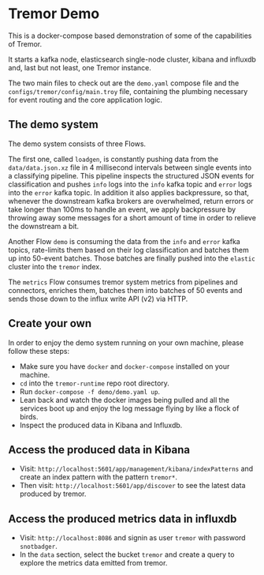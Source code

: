 # Tremor Demo

This is a docker-compose based demonstration of some of the capabilities of Tremor.

It starts a kafka node, elasticsearch single-node cluster, kibana and influxdb and, last but not least, one Tremor instance.

The two main files to check out are the `demo.yaml` compose file and the `configs/tremor/config/main.troy` file,
containing the plumbing necessary for event routing and the core application logic.
## The demo system

The demo system consists of three Flows.

The first one, called `loadgen`, is constantly pushing data from the `data/data.json.xz` file
in 4 millisecond intervals between single events into a classifying pipeline. This pipeline inspects the structured JSON events for classification and pushes `info` logs into the `info` kafka topic
and `error` logs into the `error` kafka topic. In addition it also applies backpressure, so that, whenever the downstream kafka brokers are overwhelmed, return errors or take longer than 100ms to handle an event, we apply backpressure by throwing away some messages for a short amount of time in order to relieve the downstream a bit.

Another Flow `demo` is consuming the data from the `info` and `error` kafka topics, rate-limits them based on their log classification and batches them up into 50-event batches.
Those batches are finally pushed into the `elastic` cluster into the `tremor` index.

The `metrics` Flow consumes tremor system metrics from pipelines and connectors, enriches them, batches them into batches of 50 events and sends those down to the influx write API (v2) via HTTP.

## Create your own

In order to enjoy the demo system running on your own machine, please follow these steps:

* Make sure you have `docker` and `docker-compose` installed on your machine.
* `cd` into the `tremor-runtime` repo root directory.
* Run `docker-compose -f demo/demo.yaml up`.
* Lean back and watch the docker images being pulled and all the services boot up and enjoy the log message flying by like a flock of birds.
* Inspect the produced data in Kibana and Influxdb.

## Access the produced data in Kibana

* Visit: `http://localhost:5601/app/management/kibana/indexPatterns` and create an index pattern with the pattern `tremor*`.
* Then visit: `http://localhost:5601/app/discover` to see the latest data produced by tremor.

## Access the produced metrics data in influxdb

* Visit: `http://localhost:8086` and signin as user `tremor` with password `snotbadger`.
* In the `data` section, select the bucket `tremor` and create a query to explore the metrics data emitted from tremor.